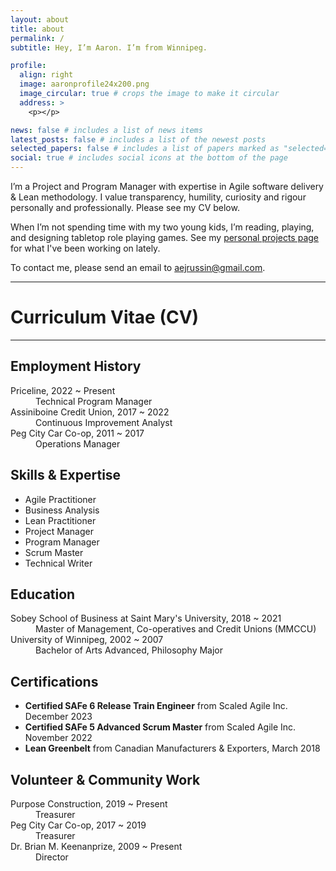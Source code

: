 ```yaml
---
layout: about
title: about
permalink: /
subtitle: Hey, I’m Aaron. I’m from Winnipeg. 

profile:
  align: right
  image: aaronprofile24x200.png
  image_circular: true # crops the image to make it circular
  address: >
    <p></p>

news: false # includes a list of news items
latest_posts: false # includes a list of the newest posts
selected_papers: false # includes a list of papers marked as "selected={true}"
social: true # includes social icons at the bottom of the page
---
```

I’m a Project and Program Manager with expertise in Agile software delivery & Lean methodology. I value transparency, humility, curiosity and rigour personally and professionally. Please see my CV below.

When I’m not spending time with my two young kids, I’m reading, playing, and designing tabletop role playing games. See my [personal projects page](https://www.aaronrussin.com/projects/) for what I've been working on lately.

To contact me, please send an email to [aejrussin@gmail.com](mailto:aejrussin@gmail.com).

---
# Curriculum Vitae (CV)
---
## Employment History

<dl>
<dt>Priceline, 2022 ~ Present</dt>
<dd>Technical Program Manager</dd>
<dt>Assiniboine Credit Union, 2017 ~ 2022</dt>
<dd>Continuous Improvement Analyst</dd>
<dt>Peg City Car Co-op, 2011 ~ 2017</dt>
<dd>Operations Manager</dd>
</dl>

## Skills & Expertise

- Agile Practitioner
- Business Analysis
- Lean Practitioner
- Project Manager
- Program Manager
- Scrum Master
- Technical Writer

## Education

<dl>
<dt>Sobey School of Business at Saint Mary's University, 2018 ~ 2021</dt>
<dd>Master of Management, Co-operatives and Credit Unions (MMCCU)</dd>
<dt>University of Winnipeg, 2002 ~ 2007</dt>
<dd>Bachelor of Arts Advanced, Philosophy Major</dd>
</dl>

## Certifications

- **Certified SAFe 6 Release Train Engineer** from Scaled Agile Inc. December 2023
- **Certified SAFe 5 Advanced Scrum Master** from Scaled Agile Inc. November 2022
- **Lean Greenbelt** from Canadian Manufacturers & Exporters, March 2018

## Volunteer & Community Work

<dl>
<dt>Purpose Construction, 2019 ~ Present</dt>
<dd>Treasurer</dd>
<dt>Peg City Car Co-op, 2017 ~ 2019</dt>
<dd>Treasurer</dd>
<dt>Dr. Brian M. Keenanprize, 2009 ~ Present</dt>
<dd>Director</dd>
</dl>
